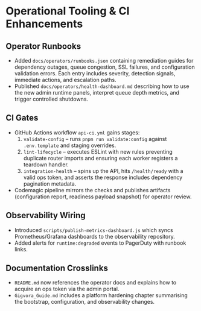# Operational Tooling & CI Enhancements

## Operator Runbooks
- Added `docs/operators/runbooks.json` containing remediation guides for dependency outages, queue congestion, SSL failures,
  and configuration validation errors. Each entry includes severity, detection signals, immediate actions, and escalation paths.
- Published `docs/operators/health-dashboard.md` describing how to use the new admin runtime panels, interpret queue depth
  metrics, and trigger controlled shutdowns.

## CI Gates
- GitHub Actions workflow `api-ci.yml` gains stages:
  1. `validate-config` – runs `pnpm run validate:config` against `.env.template` and staging overrides.
  2. `lint-lifecycle` – executes ESLint with new rules preventing duplicate router imports and ensuring each worker registers a
     teardown handler.
  3. `integration-health` – spins up the API, hits `/health/ready` with a valid ops token, and asserts the response includes
     dependency pagination metadata.
- Codemagic pipeline mirrors the checks and publishes artifacts (configuration report, readiness payload snapshot) for operator
  review.

## Observability Wiring
- Introduced `scripts/publish-metrics-dashboard.js` which syncs Prometheus/Grafana dashboards to the observability repository.
- Added alerts for `runtime:degraded` events to PagerDuty with runbook links.

## Documentation Crosslinks
- `README.md` now references the operator docs and explains how to acquire an ops token via the admin portal.
- `Gigvora_Guide.md` includes a platform hardening chapter summarising the bootstrap, configuration, and observability changes.
